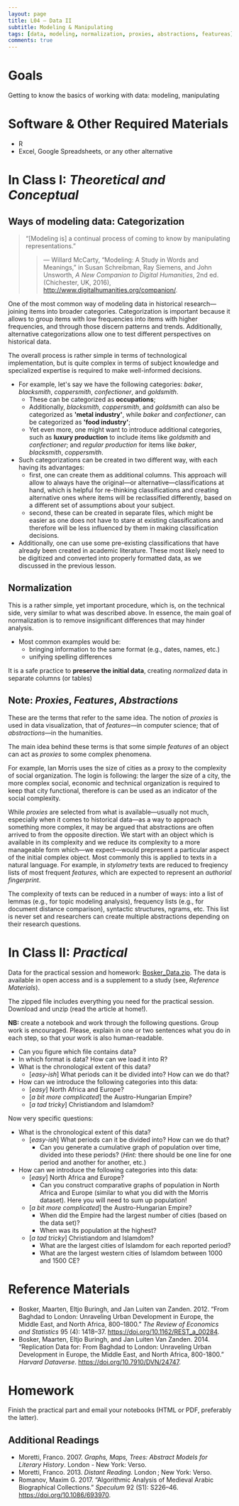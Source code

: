```yaml
---
layout: page
title: L04 — Data II
subtitle: Modeling & Manipulating
tags: [data, modeling, normalization, proxies, abstractions, featureas]
comments: true
---
```


# Goals

Getting to know the basics of working with data: modeling, manipulating

# Software & Other Required Materials

- R
- Excel, Google Spreadsheets, or any other alternative

# In Class I: *Theoretical and Conceptual*

## Ways of modeling data: Categorization

> “[Modeling is] a continual process of coming to know by manipulating representations.”
>>— Willard McCarty, “Modeling: A Study in Words and Meanings,” in Susan Schreibman, Ray Siemens, and John Unsworth, *A New Companion to Digital Humanities*, 2nd ed. (Chichester, UK, 2016), <http://www.digitalhumanities.org/companion/>.

One of the most common way of modeling data in historical research—joining items into broader categories. Categorization is important because it allows to group items with low frequencies into items with higher frequencies, and through those discern patterns and trends. Additionally, alternative categorizations allow one to test different perspectives on historical data.

The overall process is rather simple in terms of technological implementation, but is quite complex in terms of subject knowledge and specialized expertise is required to make well-informed decisions.

* For example, let's say we have the following categories: *baker*, *blacksmith*, *coppersmith*, *confectioner*, and *goldsmith*.
	* These can be categorized as **occupations**;
	* Additionally, *blacksmith*, *coppersmith*, and *goldsmith* can also be categorized as **'metal industry'**, while *baker* and *confectioner*, can be categorized as **'food industry'**;
	* Yet even more, one might want to introduce additional categories, such as **luxury production** to include items like *goldsmith* and *confectioner*; and *regular production* for items like *baker*, *blacksmith*, *coppersmith*.
* Such categorizations can be created in two different way, with each having its advantages:
	* first, one can create them as additional columns. This approach will allow to always have the original—or alternative—classifications at hand, which is helpful for re-thinking classifications and creating alternative ones where items will be reclassified differently, based on a  different set of assumptions about your subject.
	* second, these can be created in separate files, which might be easier as one does not have to stare at existing classifications and therefore will be less influenced by them in making classification decisions.
* Additionally, one can use some pre-existing classifications that have already been created in academic literature. These most likely need to be digitized and converted into properly formatted data, as we discussed in the previous lesson.

## Normalization

This is a rather simple, yet important procedure, which is, on the technical side, very similar to what was described above. In essence, the main goal of normalization is to remove insignificant differences that may hinder analysis.

* Most common examples would be:
	* bringing information to the same format (e.g., dates, names, etc.)
	* unifying spelling differences

It is a safe practice to **preserve the initial data**, creating *normalized* data in separate columns (or tables)

## Note: *Proxies*, *Features*, *Abstractions*

These are the terms that refer to the same idea. The notion of *proxies* is used in data visualization, that of *features*—in computer science; that of *abstractions*—in the humanities.

The main idea behind these terms is that some simple *features* of an object can act as *proxies* to some complex phenomena.

For example, Ian Morris uses the size of cities as a proxy to the complexity of social organization. The login is following: the larger the size of a city, the more complex social, economic and technical organization is required to keep that city functional, therefore is can be used as an indicator of the social complexity.

While *proxies* are selected from what is available—usually not much, especially when it comes to historical data—as a way to approach something more complex, it may be argued that abstractions are often arrived to from the opposite direction. We start with an object which is available in its complexity and we reduce its complexity to a more manageable form which—we expect—would prepresent a particular aspect of the initial complex object. Most commonly this is applied to texts in a natural language. For example, in *stylometry* texts are reduced to freqiency lists of most frequent *features*, which are expected to represent an *authorial fingerprint*.

The complexity of texts can be reduced in a number of ways: into a list of lemmas (e.g., for topic modeling analysis), frequency lists (e.g., for document distance comparison), syntactic structures, ngrams, etc. This list is never set and researchers can create multiple abstractions depending on their research questions.


# In Class II: *Practical*

Data for the practical session and homework: [Bosker_Data.zip](../files/04/Bosker_Data.zip). The data is available in open access and is a supplement to a study (see, *Reference Materials*).

The zipped file includes everything you need for the practical session. Download and unzip (read the article at home!).

**NB:** create a notebook and work through the following questions. Group work is encouraged. Please, explain in one or two sentences what you do in each step, so that your work is also human-readable.

* Can you figure which file contains data?
* In which format is data? How can we load it into R?
* What is the chronological extent of this data?
	* [*easy-ish*] What periods can it be divided into? How can we do that?
* How can we introduce the following categories into this data:
	* [*easy*] North Africa and Europe?
	* [*a bit more complicated*] the Austro-Hungarian Empire?
	* [*a tad tricky*] Christiandom and Islamdom?

Now very specific questions:

* What is the chronological extent of this data?
	* [*easy-ish*] What periods can it be divided into? How can we do that?
		* Can you generate a cumulative graph of population over time, divided into these periods? (*Hint:* there should be one line for one period and another for another, etc.)
* How can we introduce the following categories into this data:
	* [*easy*] North Africa and Europe?
		* Can you construct comparative graphs of population in North Africa and Europe (similar to what you did with the Morris dataset). Here you will need to sum up population!
	* [*a bit more complicated*] the Austro-Hungarian Empire?
		* When did the Empire had the largest number of cities (based on the data set)?
		* When was its population at the highest?
	* [*a tad tricky*] Christiandom and Islamdom?
		* What are the largest cities of Islamdom for each reported period?
		* What are the largest western cities of Islamdom between 1000 and 1500 CE?

# Reference Materials

* Bosker, Maarten, Eltjo Buringh, and Jan Luiten van Zanden. 2012. “From Baghdad to London: Unraveling Urban Development in Europe, the Middle East, and North Africa, 800–1800.” *The Review of Economics and Statistics* 95 (4): 1418–37. <https://doi.org/10.1162/REST_a_00284>.
* Bosker, Maarten, Eltjo Buringh, and Jan Luiten Van Zanden. 2014. “Replication Data for: From Baghdad to London: Unraveling Urban Development in Europe, the Middle East, and North Africa, 800-1800.” *Harvard Dataverse*. <https://doi.org/10.7910/DVN/24747>.

# Homework

Finish the practical part and email your notebooks (HTML or PDF, preferably the latter).

## Additional Readings

* Moretti, Franco. 2007. *Graphs, Maps, Trees: Abstract Models for Literary History*. London - New York: Verso.
* Moretti, Franco. 2013. *Distant Reading.* London ; New York: Verso.
* Romanov, Maxim G. 2017. “Algorithmic Analysis of Medieval Arabic Biographical Collections.” *Speculum* 92 (S1): S226–46. <https://doi.org/10.1086/693970>.


